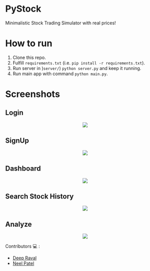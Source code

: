 # PyStock
Minimalistic Stock Trading Simulator with real prices! 

# How to run
  1. Clone this repo. 
  2. Fulfill ```requirements.txt``` (i.e. ```pip install -r requirements.txt```).
  3. Run server in )```server/```) ```python server.py``` and keep it running.
  4. Run main app with command ```python main.py```.

# Screenshots

## Login
<p align="center">
  <img src="https://raw.githubusercontent.com/imdeep2905/PyStock/main/screenshots/login.PNG" /> 
</p>

## SignUp
<p align="center">
  <img src="https://raw.githubusercontent.com/imdeep2905/PyStock/main/screenshots/signup.PNG" /> 
</p>

## Dashboard
<p align="center">
  <img src="https://raw.githubusercontent.com/imdeep2905/PyStock/main/screenshots/dashboard.PNG" /> 
</p>

## Search Stock History
<p align="center">
  <img src="https://raw.githubusercontent.com/imdeep2905/PyStock/main/screenshots/vis.PNG" /> 
</p>

## Analyze
<p align="center">
  <img src="https://raw.githubusercontent.com/imdeep2905/PyStock/main/screenshots/analyze.PNG" /> 
</p>

Contributors :computer: : 
   * [Deep Raval](https://github.com/imdeep2905)
   * [Neel Patel](https://github.com/N-NeelPatel/)
